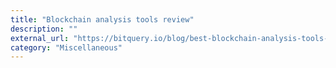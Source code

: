 ```yaml
---
title: "Blockchain analysis tools review"
description: ""
external_url: "https://bitquery.io/blog/best-blockchain-analysis-tools-and-software"
category: "Miscellaneous"
---
```

